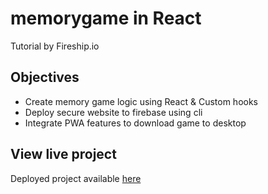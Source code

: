 # memorygame in React
Tutorial by Fireship.io

## Objectives
* Create memory game logic using React & Custom hooks
* Deploy secure website to firebase using cli
* Integrate PWA features to download game to desktop

## View live project
Deployed project available [here](https://mementogame-2828.web.app/)
